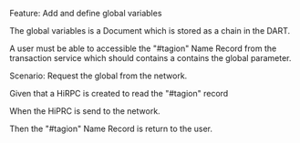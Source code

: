 Feature: Add and define global variables

The global variables is a Document which is stored as a chain in the DART.

A user must be able to accessible the "#tagion" Name Record from the transaction service which should contains a contains the global parameter.



Scenario: Request the global from the network.

Given that a HiRPC is created to read the "#tagion" record

When the HiPRC is send to the network.

Then the  "#tagion" Name Record is return to the user.



